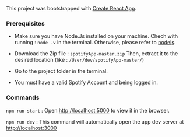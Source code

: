 This project was bootstrapped with [Create React App](https://github.com/facebook/create-react-app).

### Prerequisites

- Make sure you have Node.Js installed on your machine.
  Chech with running : `node -v` in the terminal.
  Otherwise, please refer to [nodejs](https://nodejs.org/en/download/).

- Download the Zip file : `spotifyApp-master.zip`
  Then, extract it to the desired location (like : `/User/dev/spotifyApp-master/`)

- Go to the project folder in the terminal.

- You must have a valid Spotify Account and being logged in.

### Commands

`npm run start` : Open [http://localhost:5000](http://localhost:5000) to view it in the browser.

`npm run dev` : This command will automatically open the app dev server at [http://localhost:3000](http://localhost:3000)

